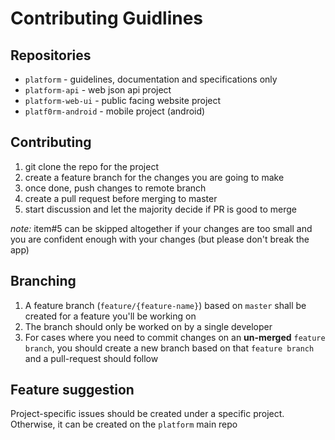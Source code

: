 # Contributing Guidlines

## Repositories
 * `platform` - guidelines, documentation and specifications only
* `platform-api` - web json api project
* `platform-web-ui` - public facing website project
* `platf0rm-android` - mobile project (android)

## Contributing
1. git clone the repo for the project
2. create a feature branch for the changes you are going to make
3. once done, push changes to remote branch
4. create a pull request before merging to master
5. start discussion and let the majority decide if PR is good to merge

*note:* item#5 can be skipped altogether if your changes are too small and you are confident enough with your changes (but please don't break the app)

## Branching
1. A feature branch (`feature/{feature-name}`) based on `master` shall be created for a feature you'll be working on
2. The branch should only be worked on by a single developer
3. For cases where you need to commit changes on an **un-merged** `feature branch`, you should create a new branch based on that `feature branch` and a pull-request should follow

## Feature suggestion
Project-specific issues should be created under a specific project. Otherwise, it can be created on the `platform` main repo